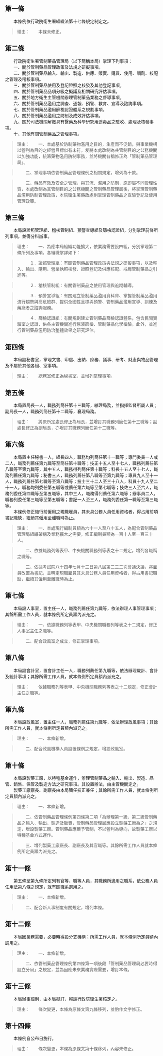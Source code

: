 第一條 
-------
　　本條例依行政院衛生署組織法第十七條規定制定之。  
> 理由：　　本條未修正。



第二條 
-------
　　行政院衛生署管制藥品管理局（以下簡稱本局）掌理下列事項：  
　　一、關於管制藥品管理政策及法規之研擬事項。  
　　二、關於管制藥品輸入、輸出、製造、供應、販賣、購買、使用、調劑、核配之管理及稽核事項。  
　　三、關於管制藥品使用及登記證照之核發及其他登記事項。  
　　四、關於管制藥品品項分級之擬議及相關研究評估事項。  
　　五、關於地方衛生主管機關辦理管制藥品業務之督導事項。  
　　六、關於管制藥品濫用之調查、通報、預警、教育、宣導及諮詢事項。  
　　七、關於管制藥品濫用篩檢認證體系之規劃事項。  
　　八、關於管制藥品濫用之防制及成效評估事項。  
　　九、關於司法機關解繳具有醫藥及科學研究用途毒品之驗收、處理及核發事項。  
　　十、其他有關管制藥品之管理事項。  
> 理由：　　一、本處基於防制藥物濫用之目的，生產而不促銷，與事業機構以營利為目的之經營目標似有未符。爰將本處改制為共管制目的之公務機關以加強功能，統籌藥物濫用防制事務，並將機關各稱修正為「管制藥品管理局」。

> 　　二、掌理事項依管制藥品管理條例之相關規定，增列為十款。

> 　　三、藥品有效及安全之管理，與其流、濫用之防制，原即屬不同管理性質，本處改制為其管制目的之公務機關之管制藥品管理局後，將掌理管制藥品濫用防制管理政策，本院衛生署藥政處則掌理管制藥品之查驗登記及使用管理政策。



第三條 
-------
　　本局設證照管理組、稽核管制組、預警宣導組及篩檢認證組，分別掌理前條所列事項，並得分科辦事。  
> 理由：　　一、為應本局組織功能擴大，依業務需要設四組，分別掌理第二條所列及事項。各組職掌詳如下：

> 　　　１．證照管理組：有關管制藥品管理政策與法規之研擬事項，以及輸入、輸出、購用、營業執照核發、證照登記及供應核配、戒癮管制藥品之引進等。

> 　　　２．稽核管制組：有關管制藥品之使用管理與追蹤輔導。

> 　　　３．預警宣導組：有關建立管制藥品濫用資料庫、掌握管制藥品濫用流行趨勢與高危險群、提供全國性且標與預警、管制藥品濫用宣導、訓練及藥癮者之諮詢服務。

> 　　　４．篩檢認證組：有關規劃建立管制藥品篩檢認證體系，包含民間實驗室之認證，供各主管機關進行尿液篩檢、管制藥品化學檢驗。此外，並進行管制藥品濫用防治整體效果之研究評估。



第四條 
-------
　　本局設秘書室，掌理文書、印信、出納、庶務、議事、研考、財產與物品管理及不屬於其他各組、室事項。  
> 理由：　　總務室修正為秘書室，並增列掌理事項。



第五條 
-------
　　本局置局長一人，職務列簡任第十三職等，綜理局務，並指揮監督所屬人員；副局長一人，職務列簡任第十二職等，襄理局務。  
> 理由：　　將原所定處長修正為局長，並增訂其職務列簡任第十三職等；副處長修正為副局長，亦增訂其職務列簡任第十二職等。



第六條 
-------
　　本局置主任秘書一人，組長四人，職務均列簡任第十一職等；專門委員一人或二人，職務列薦任第九職等至簡任第十職等；技正十五人至十七人，職務列薦任第八職等至第九職等，其中五人，職務得列簡任第十職等；科長十五人至十七人，職務列薦任第九職等；秘書三人，職務列薦任第八職等至第九職等；專員九人至十一人，職務列薦任第七職等至第八職等；技士三十二人至三十八人，科員十九人至二十一人，職務均列委任第五職等或薦任第六職等至第七職等；技佐三人至六人，職務列委任第四職等至第五職等，其中三人，職務得列薦任第六職等；辦事員二人，職務列委任第三職等至第五職等；書記一人至三人，職務列委任第一職等至第三職等。  
　　本條例修正施行前僱用之現職雇員，其未具公務人員任用資格者，得占用前項書記職缺，繼續其僱用至離職時為止。  
> 理由：　　一、本處現行編制員額為六十一人至八十五人，為配合管制藥品管理局組織架構及業務擴大之需要，修正編制員額為一百十人至一百三十人。

> 　　二、依據職務列等表甲、中央機關職務列等表之十二規定，增列各職稱之職等。

> 　　三、依據考試院八十四年七月十三日第八屆第二三二次會議決議，將雇員改置為書記，並明定現職雇員其未具公務人員任用資格者，得占用書記職缺，繼續其僱用至離職時為止。



第七條 
-------
　　本局設人事室，置主任一人，職務列薦任第九職等，依法辦理人事管理事項；其餘所需工作人員，就本條例所定員額內派充之。  
> 理由：　　一、依據職務列等表甲、中央機關職務列等表之十二規定，修正人事室主任之職等。

> 　　二、配合政風室之成立，修正掌理事項。



第八條 
-------
　　本局設會計室，置會計主任一人，職務列薦任第九職等，依法辦理歲計、會計及統計事項；其餘所需工作人員，就本條例所定員額內派充之。  
> 理由：　　依據職務列等表甲、中央機關職務列等表之十二規定，修正會計主任之職等。



第九條 
-------
　　本局設政風室，置主任一人，職務列薦任第九職等，依法辦理政風事項；其餘所需工作人員，就本條例所定員額內派充之。  
> 理由：　　一、本條新增。

> 　　二、配合政風機構人員設置條例之規定，增設政風室。



第十條 
-------
　　本局設製藥工廠，以特種基金運作，辦理管制藥品之輸入、輸出、製造、品管、銷售、保管及製造方法之研究事項。其設置辦法，由主管機關定之。  
　　製藥工廠廠長、副廠長由本局簡任技正兼任；其餘所需工作人員，就本條例所定員額內派充之。  
> 理由：　　一、本條新增。

> 　　二、依管制藥品管理條例第四條第二項「為辦理第一級、第二級管制藥品之輸入、輸出、製造及販賣，管制藥品管理局應設立製藥工廠為之」之規定，增設製藥工廠。管制藥品應嚴予管制，不以營利為導向，故製藥工廠以特種基金方式運作。

> 　　三、增列製藥工廠廠長、副廠長及其官職等。其餘所需工作人員就本條例所定員額內派充之。



第十一條 
---------
　　第五條至第九條所定列有官等、職等人員，其職務所適用之職系，依公務人員任用法第八條之規定，就有關職系選用之。  
> 理由：　　一、本條新增。

> 　　二、配合新人事制度有關規定，增列本條。



第十二條 
---------
　　本局因業務需要，必要時得設分支機構；所需工作人員，就本條例所定員額內調用之。  
> 理由：　　一、本條新增。

> 　　二、依管制藥品管理條例第四條第一項後段「管制藥品管理局必要時得設立分局」之規定，並為因應未來業務實際需要，增訂本條。



第十三條 
---------
　　本局辦事細則，由本局擬訂，報請行政院衛生署核定之。  
> 理由：　　條次變更，本條為原條文第九條移列，並酌作文字修正。



第十四條 
---------
　　本條例自公布日施行。  
> 理由：　　條次變更，本條為原條文第十條移列，內容未修正。
